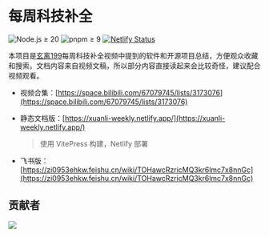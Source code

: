 # 每周科技补全

![Node.js ≥ 20](https://img.shields.io/badge/node.js-%E2%89%A520-brightgreen?logo=node.js)
![pnpm ≥ 9](https://img.shields.io/badge/pnpm-%E2%89%A59-orange?logo=pnpm)
[![Netlify Status](https://api.netlify.com/api/v1/badges/13c44165-74fa-4803-af55-65c99038f341/deploy-status)](https://app.netlify.com/projects/xuanli-weekly/deploys)

本项目是[玄离199](https://space.bilibili.com/67079745)每周科技补全视频中提到的软件和开源项目总结，方便观众收藏和搜索。文档内容来自视频文稿，所以部分内容直接读起来会比较奇怪，建议配合视频观看。
- 视频合集：[https://space.bilibili.com/67079745/lists/3173076](https://space.bilibili.com/67079745/lists/3173076)
- 静态文档版：[https://xuanli-weekly.netlify.app/](https://xuanli-weekly.netlify.app/)

  > 使用 VitePress 构建，Netlify 部署

- 飞书版：[https://zi0953ehkw.feishu.cn/wiki/TOHawcRzricMQ3kr6lmc7x8nnGc](https://zi0953ehkw.feishu.cn/wiki/TOHawcRzricMQ3kr6lmc7x8nnGc)

## 贡献者
<a href="https://github.com/xuanli199/weekly/graphs/contributors">
  <img src="https://contrib.rocks/image?repo=xuanli199/weekly" />
</a>